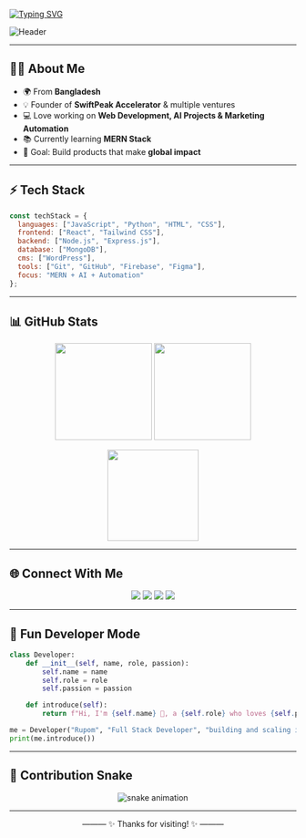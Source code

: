 <!-- Animated Typing Intro -->
[![Typing SVG](https://readme-typing-svg.herokuapp.com?font=Fira+Code&size=24&duration=3000&pause=1000&color=00F7FF&center=true&vCenter=true&width=600&lines=Hey%2C+I'm+Rupom!+👋;Full-Stack+Web+Developer+💻;Entrepreneur+🚀;Digital+Marketer+📊;AI+Enthusiast+🤖)](https://git.io/typing-svg)

<!-- Animated Header (fallback below if it doesn't render) -->
![Header](https://capsule-render.vercel.app/api?type=waving&color=0:1abc9c,100:2ecc71&height=200&section=header&text=Welcome%20to%20my%20GitHub%20👨‍💻&fontSize=40&fontAlignY=35&animation=twinkling&fontColor=ffffff)

---

## 👨‍💻 About Me  

- 🌍 From **Bangladesh**  
- 💡 Founder of **SwiftPeak Accelerator** & multiple ventures  
- 💻 Love working on **Web Development, AI Projects & Marketing Automation**  
- 📚 Currently learning **MERN Stack**  
- 🚀 Goal: Build products that make **global impact**  

---

## ⚡ Tech Stack  

```js
const techStack = {
  languages: ["JavaScript", "Python", "HTML", "CSS"],
  frontend: ["React", "Tailwind CSS"],
  backend: ["Node.js", "Express.js"],
  database: ["MongoDB"],
  cms: ["WordPress"],
  tools: ["Git", "GitHub", "Firebase", "Figma"],
  focus: "MERN + AI + Automation"
};
```

---

## 📊 GitHub Stats  

<p align="center">
  <img src="https://github-readme-stats.vercel.app/api?username=iamrupom07&show_icons=true&theme=radical" height="170"/>
  <img src="https://streak-stats.demolab.com?user=iamrupom07&theme=radical&hide_border=true" height="170"/>
</p>

<p align="center">
  <img src="https://github-readme-stats.vercel.app/api/top-langs/?username=iamrupom07&layout=compact&theme=radical" height="160"/>
</p>

---

## 🌐 Connect With Me  

<p align="center">
  <a href="https://iamrupom.netlify.app/"><img src="https://img.shields.io/badge/🌍%20Portfolio-1abc9c?style=for-the-badge"></a>
  <a href="https://www.linkedin.com/in/rupomsaidur"><img src="https://img.shields.io/badge/LinkedIn-0e76a8?style=for-the-badge&logo=linkedin&logoColor=white"></a>
  <a href="https://github.com/iamrupom07"><img src="https://img.shields.io/badge/GitHub-333?style=for-the-badge&logo=github&logoColor=white"></a>
  <a href="https://x.com/"><img src="https://img.shields.io/badge/Twitter-1DA1F2?style=for-the-badge&logo=twitter&logoColor=white"></a>
</p>  

---

## 🎨 Fun Developer Mode  

```python
class Developer:
    def __init__(self, name, role, passion):
        self.name = name
        self.role = role
        self.passion = passion

    def introduce(self):
        return f"Hi, I'm {self.name} 👋, a {self.role} who loves {self.passion}!"

me = Developer("Rupom", "Full Stack Developer", "building and scaling ideas 🚀")
print(me.introduce())
```

---

## 🐍 Contribution Snake  

<!-- IMPORTANT: This SVG is generated by the GitHub Action in .github/workflows/snake.yml -->
<p align="center">
  <img src="https://raw.githubusercontent.com/iamrupom07/iamrupom07/output/github-contribution-grid-snake.svg" alt="snake animation" />
</p>

---

<!-- Footer (fallback simple divider if image host is blocked) -->
<p align="center">——— ✨ Thanks for visiting! ✨ ———</p>
